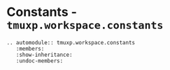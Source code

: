 # Constants - `tmuxp.workspace.constants`

```{eval-rst}
.. automodule:: tmuxp.workspace.constants
   :members:
   :show-inheritance:
   :undoc-members:
```
